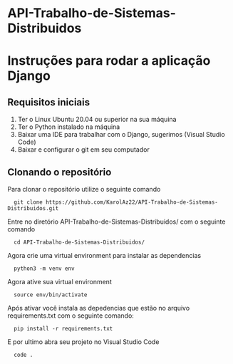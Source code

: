# API-Trabalho-de-Sistemas-Distribuidos
# Instruções para rodar a aplicação Django

## Requisitos iniciais
  1. Ter o Linux Ubuntu 20.04 ou superior na sua máquina
  2. Ter o Python instalado na máquina 
  3. Baixar uma IDE para trabalhar com o Django, sugerimos (Visual Studio Code)
  4. Baixar e configurar o git em seu computador
  
## Clonando o repositório
  Para clonar o repositório utilize o seguinte comando   
  
      git clone https://github.com/KarolAz22/API-Trabalho-de-Sistemas-Distribuidos.git
      
  Entre no diretório API-Trabalho-de-Sistemas-Distribuidos/ com o seguinte comando   
  
      cd API-Trabalho-de-Sistemas-Distribuidos/
      
  Agora crie uma virtual environment para instalar as dependencias  
  
      python3 -m venv env
      
  Agora ative sua virtual environment
  
      source env/bin/activate
      
  Após ativar você instala as depedencias que estão no arquivo requirements.txt com o seguinte comando:
  
      pip install -r requirements.txt
      
  E por ultimo abra seu projeto no Visual Studio Code
  
      code .
   
